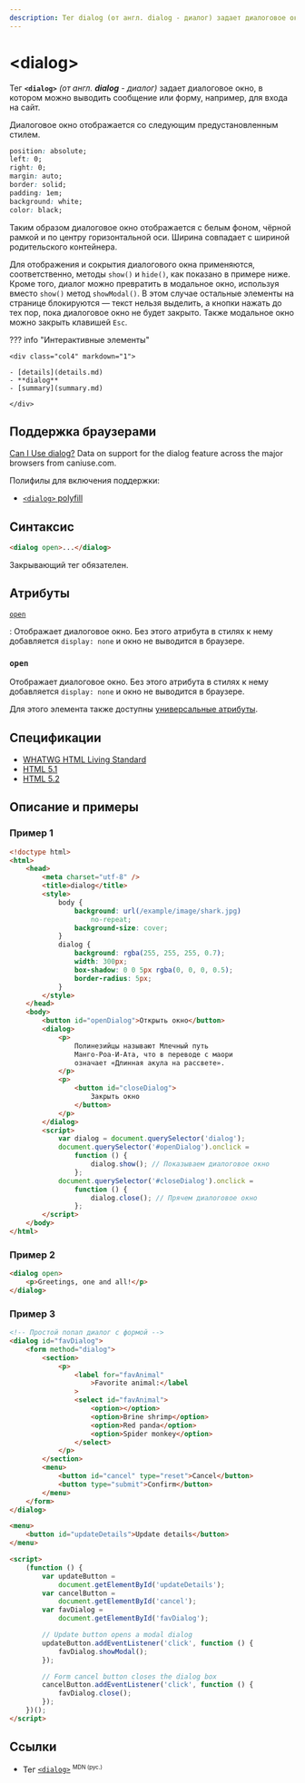 ```yaml
---
description: Тег dialog (от англ. dialog - диалог) задает диалоговое окно, в котором можно выводить сообщение или форму, например, для входа на сайт
---
```


# &lt;dialog&gt;

Тег **`<dialog>`** _(от англ. **dialog** - диалог)_ задает диалоговое окно, в котором можно выводить сообщение или форму, например, для входа на сайт.

Диалоговое окно отображается со следующим предустановленным стилем.

```css
position: absolute;
left: 0;
right: 0;
margin: auto;
border: solid;
padding: 1em;
background: white;
color: black;
```

Таким образом диалоговое окно отображается с белым фоном, чёрной рамкой и по центру горизонтальной оси. Ширина совпадает с шириной родительского контейнера.

Для отображения и сокрытия диалогового окна применяются, соответственно, методы `show()` и `hide()`, как показано в примере ниже. Кроме того, диалог можно превратить в модальное окно, используя вместо `show()` метод `showModal()`. В этом случае остальные элементы на странице блокируются — текст нельзя выделить, а кнопки нажать до тех пор, пока диалоговое окно не будет закрыто. Также модальное окно можно закрыть клавишей `Esc`.

??? info "Интерактивные элементы"

    <div class="col4" markdown="1">

    - [details](details.md)
    - **dialog**
    - [summary](summary.md)

    </div>

## Поддержка браузерами

<p class="ciu_embed" data-feature="dialog" data-periods="future_1,current,past_1,past_2">
  <a href="http://caniuse.com/#feat=dialog">Can I Use dialog?</a> Data on support for the dialog feature across the major browsers from caniuse.com.
</p>

Полифилы для включения поддержки:

-   [`<dialog>` polyfill](https://github.com/Modernizr/Modernizr/wiki/HTML5-Cross-Browser-Polyfills#dialog)

## Синтаксис

```html
<dialog open>...</dialog>
```

Закрывающий тег обязателен.

## Атрибуты

[`open`](#open)

: Отображает диалоговое окно. Без этого атрибута в стилях к нему добавляется `display: none` и окно не выводится в браузере.

### `open`

Отображает диалоговое окно. Без этого атрибута в стилях к нему добавляется `display: none` и окно не выводится в браузере.

Для этого элемента также доступны [универсальные атрибуты](uni-attr.md).

## Спецификации

-   [WHATWG HTML Living Standard](https://html.spec.whatwg.org/multipage/forms.html#the-dialog-element)
-   [HTML 5.1](http://www.w3.org/html/wg/drafts/html/master/interactive-elements.html#the-dialog-element)
-   [HTML 5.2](https://www.w3.org/TR/html52/interactive-elements.html#elementdef-dialog)

## Описание и примеры

### Пример 1

```html
<!doctype html>
<html>
    <head>
        <meta charset="utf-8" />
        <title>dialog</title>
        <style>
            body {
                background: url(/example/image/shark.jpg)
                    no-repeat;
                background-size: cover;
            }
            dialog {
                background: rgba(255, 255, 255, 0.7);
                width: 300px;
                box-shadow: 0 0 5px rgba(0, 0, 0, 0.5);
                border-radius: 5px;
            }
        </style>
    </head>
    <body>
        <button id="openDialog">Открыть окно</button>
        <dialog>
            <p>
                Полинезийцы называют Млечный путь
                Манго-Роа-И-Ата, что в переводе с маори
                означает «Длинная акула на рассвете».
            </p>
            <p>
                <button id="closeDialog">
                    Закрыть окно
                </button>
            </p>
        </dialog>
        <script>
            var dialog = document.querySelector('dialog');
            document.querySelector('#openDialog').onclick =
                function () {
                    dialog.show(); // Показываем диалоговое окно
                };
            document.querySelector('#closeDialog').onclick =
                function () {
                    dialog.close(); // Прячем диалоговое окно
                };
        </script>
    </body>
</html>
```

### Пример 2

```html
<dialog open>
    <p>Greetings, one and all!</p>
</dialog>
```

### Пример 3

```html
<!-- Простой попап диалог с формой -->
<dialog id="favDialog">
    <form method="dialog">
        <section>
            <p>
                <label for="favAnimal"
                    >Favorite animal:</label
                >
                <select id="favAnimal">
                    <option></option>
                    <option>Brine shrimp</option>
                    <option>Red panda</option>
                    <option>Spider monkey</option>
                </select>
            </p>
        </section>
        <menu>
            <button id="cancel" type="reset">Cancel</button>
            <button type="submit">Confirm</button>
        </menu>
    </form>
</dialog>

<menu>
    <button id="updateDetails">Update details</button>
</menu>

<script>
    (function () {
        var updateButton =
            document.getElementById('updateDetails');
        var cancelButton =
            document.getElementById('cancel');
        var favDialog =
            document.getElementById('favDialog');

        // Update button opens a modal dialog
        updateButton.addEventListener('click', function () {
            favDialog.showModal();
        });

        // Form cancel button closes the dialog box
        cancelButton.addEventListener('click', function () {
            favDialog.close();
        });
    })();
</script>
```

## Ссылки

-   Тег [`<dialog>`](https://developer.mozilla.org/ru/docs/Web/HTML/Element/dialog) <sup><small>MDN (рус.)</small></sup>
